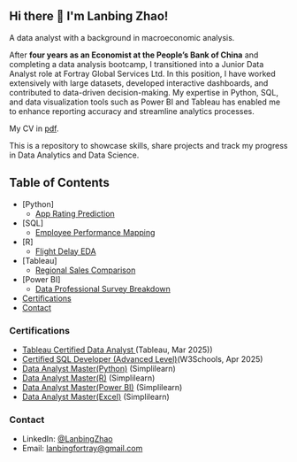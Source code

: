 ## Hi there 👋 I'm Lanbing Zhao! 

A data analyst with a background in macroeconomic analysis. <br>

After **four years as an Economist at the People’s Bank of China** and completing a data analysis bootcamp, I transitioned into a Junior Data Analyst role at Fortray Global Services Ltd. In this position, I have worked extensively with large datasets, developed interactive dashboards, and contributed to data-driven decision-making. My expertise in Python, SQL, and data visualization tools such as Power BI and Tableau has enabled me to enhance reporting accuracy and streamline analytics processes.<br> 

My CV in [pdf](https://github.com/zhaoycy/zhaoycy/blob/main/Lanbing-Zhao-Data-Analyst.pdf).<br>

This is a repository to showcase skills, share projects and track my progress in Data Analytics and Data Science.<br>

## Table of Contents
  - [Python]
    - [App Rating Prediction](https://github.com/zhaoycy/App-Rating-Prediction-using-python)
  - [SQL]
    - [Employee Performance Mapping](https://github.com/zhaoycy/Tech-Start-up-Employee-Performance-Mapping-using-SQL)
  - [R]
    - [Flight Delay EDA](https://github.com/zhaoycy/Flight-Delay-EDA-using-R)
  - [Tableau]
    - [Regional Sales Comparison](https://github.com/zhaoycy/Sales-Comparison-for-2-Selected-Regions-using-Tableau)
  - [Power BI]
    - [Data Professional Survey Breakdown](https://github.com/zhaoycy/Data-Professional-Survey-Breakdown-using-Power-BI)
- [Certifications](#certifications)
- [Contact](#contact)

### Certifications
- [Tableau Certified Data Analyst ](https://github.com/zhaoycy/zhaoycy/blob/main/Tableau%20Certified%20Data%20Analyst%20Certificate%20from%20Tableau.pdf)(Tableau, Mar 2025))
- [Certified SQL Developer (Advanced Level)](https://verify.w3schools.com/1PUOVYI5N0)(W3Schools, Apr 2025) 
- [Data Analyst Master(Python)](https://github.com/zhaoycy/zhaoycy/blob/main/Python%20Certificate.pdf) (Simplilearn)
- [Data Analyst Master(R)](https://github.com/zhaoycy/zhaoycy/blob/main/R%20Certificate.pdf) (Simplilearn)
- [Data Analyst Master(Power BI)](https://github.com/zhaoycy/zhaoycy/blob/main/Power%20BI%20Certificate.pdf) (Simplilearn)
- [Data Analyst Master(Excel)](https://github.com/zhaoycy/zhaoycy/blob/main/Excel%20Certificate.pdf) (Simplilearn)

### Contact
- LinkedIn: [@LanbingZhao](https://www.linkedin.com/in/lanbing-zhao-306603264/)
- Email: lanbingfortray@gmail.com


